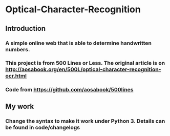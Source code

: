 # Optical-Character-Recognition  
## Introduction  
### A simple online web that is able to determine handwritten numbers.  
### This project is from 500 Lines or Less. The original article is on http://aosabook.org/en/500L/optical-character-recognition-ocr.html  
### Code from https://github.com/aosabook/500lines  
## My work  
### Change the syntax to make it work under Python 3. Details can be found in code/changelogs  
